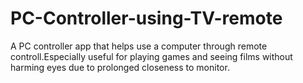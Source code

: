 # PC-Controller-using-TV-remote
A PC controller app that helps use a computer through remote controll.Especially useful for playing games and seeing films without harming eyes due to prolonged closeness to  monitor.
